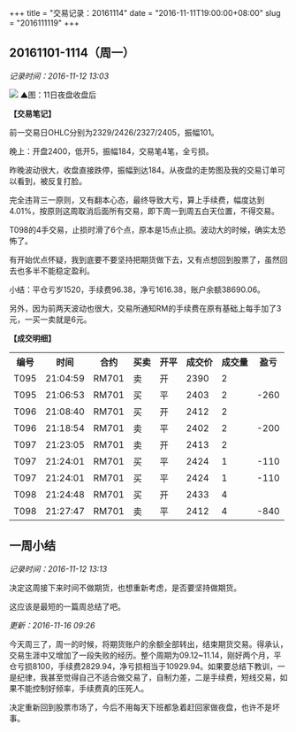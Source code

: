 +++
title = "交易记录：20161114"
date = "2016-11-11T19:00:00+08:00"
slug = "2016111119"
+++

## 20161101-1114（周一）

*记录时间：2016-11-12 13:03*

![](/blog_static/2016/20161111-trading-record-20161114-rm.png)
▲图：11日夜盘收盘后

**【交易笔记】**

前一交易日OHLC分别为2329/2426/2327/2405，振幅101。

晚上：开盘2400，低开5，振幅184，交易笔4笔，全亏损。

昨晚波动很大，收盘直接跌停，振幅到达184。从夜盘的走势图及我的交易订单可以看到，被反复打脸。

完全违背三一原则，又有翻本心态，最终导致大亏，算上手续费，幅度达到4.01%，按原则这周取消后面所有交易，即下周一到周五白天位置，不得交易。

T098的4手交易，止损时滑了6个点，原本是15点止损。波动大的时候，确实太恐怖了。

有开始优点怀疑，我到底要不要坚持把期货做下去，又有点想回到股票了，虽然回去也多半不能稳定盈利。

小结：平仓亏岁1520，手续费96.38，净亏1616.38，账户余额38690.06。

另外，因为前两天波动也很大，交易所通知RM的手续费在原有基础上每手加了3元，一买一卖就是6元。

**【成交明细】**

<table>
<tr><th>编号</th><th>时间</th><th>合约</th><th>买卖</th><th>开平</th><th>成交价</th><th>成交量</th><th>盈亏</th></tr>
<tr><td>T095</td><td>21:04:59</td><td>RM701</td><td>卖</td><td>开</td><td>2390</td><td>2</td><td></td></tr>
<tr><td>T095</td><td>21:06:53</td><td>RM701</td><td>买</td><td>平</td><td>2403</td><td>2</td><td>-260</td></tr>
<tr><td>T096</td><td>21:08:40</td><td>RM701</td><td>买</td><td>开</td><td>2412</td><td>2</td><td></td></tr>
<tr><td>T096</td><td>21:18:54</td><td>RM701</td><td>卖</td><td>平</td><td>2402</td><td>2</td><td>-200</td></tr>
<tr><td>T097</td><td>21:23:05</td><td>RM701</td><td>卖</td><td>开</td><td>2413</td><td>2</td><td></td></tr>
<tr><td>T097</td><td>21:24:01</td><td>RM701</td><td>买</td><td>平</td><td>2424</td><td>1</td><td>-110</td></tr>
<tr><td>T097</td><td>21:24:01</td><td>RM701</td><td>买</td><td>平</td><td>2424</td><td>1</td><td>-110</td></tr>
<tr><td>T098</td><td>21:24:48</td><td>RM701</td><td>买</td><td>开</td><td>2433</td><td>4</td><td></td></tr>
<tr><td>T098</td><td>21:27:47</td><td>RM701</td><td>卖</td><td>平</td><td>2412</td><td>4</td><td>-840</td></tr>
</table>

## 一周小结

*记录时间：2016-11-12 13:13*

决定这周接下来时间不做期货，也想重新考虑，是否要坚持做期货。

这应该是最短的一篇周总结了吧。

*更新：2016-11-16 09:26*

今天周三了，周一的时候，将期货账户的余额全部转出，结束期货交易。得承认，交易生涯中又增加了一段失败的经历。整个周期为09.12~11.14，刚好两个月，平仓亏损8100，手续费2829.94，净亏损相当于10929.94。如果要总结下教训，一是纪律，我甚至觉得自己不适合做交易了，自制力差，二是手续费，短线交易，如果不能控制好频率，手续费真的压死人。

决定重新回到股票市场了，今后不用每天下班都急着赶回家做夜盘，也许不是坏事。


